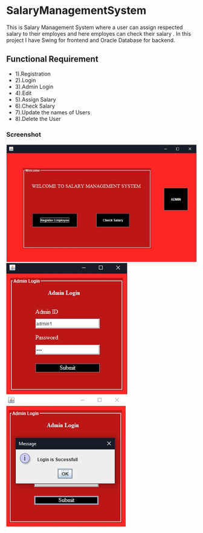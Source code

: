 # SalaryManagementSystem
This is Salary Management System where a user can assign respected salary to their employes and here employes can check their salary .
In this project I have Swing for frontend and Oracle Database for backend. 

## Functional Requirement

- 1).Registration
- 2).Login
- 3).Admin Login
- 4).Edit
- 5).Assign Salary
- 6).Check Salary
- 7).Update the names of Users
- 8).Delete the User


### Screenshot

![](./screenShots/1.jpeg)
![](./screenShots/2.jpeg)
![](./screenShots/3.jpeg)
